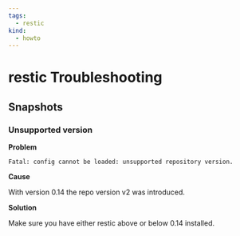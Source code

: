 ```yaml
---
tags:
  - restic
kind:
  - howto
---
```

# restic Troubleshooting

## Snapshots

### Unsupported version

**Problem**

```
Fatal: config cannot be loaded: unsupported repository version.
```


**Cause**

With version 0.14 the repo version v2 was introduced.

**Solution**

Make sure you have either restic above or below 0.14 installed.